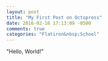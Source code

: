 ```yaml
---
layout: post
title: "My First Post on Octopress"
date: 2016-02-16 17:13:09 -0500
comments: true
categories: "Flatiron&nbsp;School"
---
```


"Hello, World!"